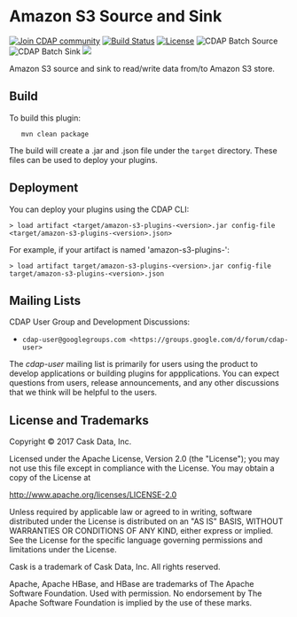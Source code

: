 Amazon S3 Source and Sink
=========================

<a href="https://cdap-users.herokuapp.com/"><img alt="Join CDAP community" src="https://cdap-users.herokuapp.com/badge.svg?t=amazon-s3-plugins"/></a> [![Build Status](https://travis-ci.org/hydrator/amazon-s3-plugins.svg?branch=master)](https://travis-ci.org/hydrator/amazon-s3-plugins) [![License](https://img.shields.io/badge/License-Apache%202.0-blue.svg)](https://opensource.org/licenses/Apache-2.0) <img alt="CDAP Batch Source" src="https://cdap-users.herokuapp.com/assets/cdap-batch-source.svg"/> <img alt="CDAP Batch Sink" src="https://cdap-users.herokuapp.com/assets/cdap-batch-sink.svg"/> <img src="https://cdap-users.herokuapp.com/assets/cm-available.svg"/>

Amazon S3 source and sink to read/write data from/to Amazon S3 store.

Build
-----
To build this plugin:

```
   mvn clean package
```

The build will create a .jar and .json file under the ``target`` directory.
These files can be used to deploy your plugins.

Deployment
----------
You can deploy your plugins using the CDAP CLI:

    > load artifact <target/amazon-s3-plugins-<version>.jar config-file <target/amazon-s3-plugins-<version>.json>

For example, if your artifact is named 'amazon-s3-plugins-<version>':

    > load artifact target/amazon-s3-plugins-<version>.jar config-file target/amazon-s3-plugins-<version>.json
    
## Mailing Lists

CDAP User Group and Development Discussions:

* `cdap-user@googlegroups.com <https://groups.google.com/d/forum/cdap-user>`

The *cdap-user* mailing list is primarily for users using the product to develop
applications or building plugins for appplications. You can expect questions from 
users, release announcements, and any other discussions that we think will be helpful 
to the users.


## License and Trademarks

Copyright © 2017 Cask Data, Inc.

Licensed under the Apache License, Version 2.0 (the "License"); you may not use this file except
in compliance with the License. You may obtain a copy of the License at

http://www.apache.org/licenses/LICENSE-2.0

Unless required by applicable law or agreed to in writing, software distributed under the 
License is distributed on an "AS IS" BASIS, WITHOUT WARRANTIES OR CONDITIONS OF ANY KIND, 
either express or implied. See the License for the specific language governing permissions 
and limitations under the License.

Cask is a trademark of Cask Data, Inc. All rights reserved.

Apache, Apache HBase, and HBase are trademarks of The Apache Software Foundation. Used with
permission. No endorsement by The Apache Software Foundation is implied by the use of these marks.  
